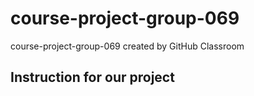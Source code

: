 # course-project-group-069
course-project-group-069 created by GitHub Classroom
## Instruction for our project
